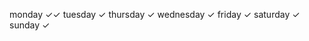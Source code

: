 monday        ✓✓
tuesday       ✓
thursday      ✓
wednesday     ✓
friday        ✓
saturday      ✓
sunday        ✓
